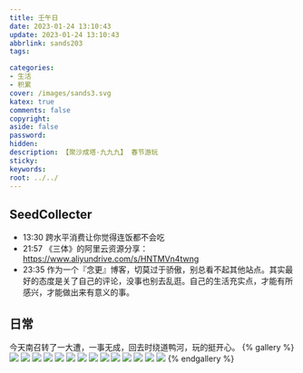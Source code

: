 ```yaml
---
title: 壬午日
date: 2023-01-24 13:10:43
update: 2023-01-24 13:10:43
abbrlink: sands203
tags:

categories:
- 生活
- 积累
cover: /images/sands3.svg
katex: true
comments: false
copyright:
aside: false
password:
hidden:
description: 【聚沙成塔·九九九】 春节游玩
sticky: 
keywords:
root: ../../
---
```


## SeedCollecter
- 13:30 跨水平消费让你觉得连饭都不会吃
- 21:57 《三体》的阿里云资源分享：https://www.aliyundrive.com/s/HNTMVn4twng
- 23:35 作为一个『念更』博客，切莫过于骄傲，别总看不起其他站点。其实最好的态度是关了自己的评论，没事也别去乱逛。自己的生活充实点，才能有所感兴，才能做出来有意义的事。


## 日常
今天南召转了一大遭，一事无成，回去时绕道鸭河，玩的挺开心。
{% gallery %}
<img src="https://img.500px.me/photo/dff7efb584b12a50d685e413b053d3302/14d622b38b104a2eb83fb3c09d1d32a3.jpg!p5"  referrerPolicy="no-referrer" />
<img src="https://img.500px.me/photo/dff7efb584b12a50d685e413b053d3302/9d6662bc13cd4ee1afffb55c3beb6638.jpg!p5"  referrerPolicy="no-referrer" />
<img src="https://img.500px.me/photo/dff7efb584b12a50d685e413b053d3302/da594ca3491749888804326fb5d0109f.jpg!p5"  referrerPolicy="no-referrer" />
<img src="https://img.500px.me/photo/dff7efb584b12a50d685e413b053d3302/71c64c376e08496496b3f627f1fb61e7.jpg!p5"  referrerPolicy="no-referrer" />
<img src="https://img.500px.me/photo/dff7efb584b12a50d685e413b053d3302/0a83e8e67d794f1ea56f16d9e1d425dc.jpg!p5"  referrerPolicy="no-referrer" />
<img src="https://img.500px.me/photo/dff7efb584b12a50d685e413b053d3302/cc8fba1e04164c05a37051d9ba4bd592.jpg!p5"  referrerPolicy="no-referrer" />
<img src="https://img.500px.me/photo/dff7efb584b12a50d685e413b053d3302/bcdfb36fa25c46d3abfedba8866339a7.jpg!p5"  referrerPolicy="no-referrer" />
<img src="https://img.500px.me/photo/dff7efb584b12a50d685e413b053d3302/fe36459a3e444cf7b551d2b21ec90505.jpg!p5"  referrerPolicy="no-referrer" />
<img src="https://img.500px.me/photo/dff7efb584b12a50d685e413b053d3302/4ed454005f4b4b82a140fbeb152d443d.jpg!p5"  referrerPolicy="no-referrer" />
<img src="https://img.500px.me/photo/dff7efb584b12a50d685e413b053d3302/6c96264e91b74afc9ca80882c36c647f.jpg!p5"  referrerPolicy="no-referrer" />
<img src="https://img.500px.me/photo/dff7efb584b12a50d685e413b053d3302/4c235ffffb9c4e5dae427e40a6d9788f.jpg!p5"  referrerPolicy="no-referrer" />
<img src="https://img.500px.me/photo/dff7efb584b12a50d685e413b053d3302/45bb1b5005d04bf086abc6bd022c49e4.jpg!p5"  referrerPolicy="no-referrer" />
<img src="https://img.500px.me/photo/dff7efb584b12a50d685e413b053d3302/e41a7675c3a444f5a525668752802cb6.jpg!p5"  referrerPolicy="no-referrer" />
<img src="https://img.500px.me/photo/dff7efb584b12a50d685e413b053d3302/5fde1962e6494162972170ee412b02be.jpg!p5"  referrerPolicy="no-referrer" />
{% endgallery %}
